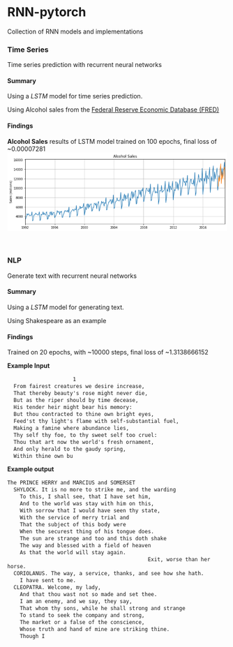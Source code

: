 # RNN-pytorch
 Collection of RNN models and implementations

### Time Series
Time series prediction with recurrent neural networks
#### Summary
 Using a _LSTM_ model for time series prediction. </br>
 
 Using Alcohol sales from the [Federal Reserve Economic Database (FRED)](https://fred.stlouisfed.org/)
 #### Findings
 **Alcohol Sales** results of LSTM model trained on 100 epochs, final loss of ~0.00007281<br>
<img src ="Time-series/plots/timeseries_alcohol_100_hidden.png" width = 700>

</br>

### NLP
Generate text with recurrent neural networks
#### Summary
Using a _LSTM_ model for generating text.

Using Shakespeare as an example
#### Findings
Trained on 20 epochs, with ~10000 steps, final loss of ~1.3138666152

**Example Input**
```
                     1
  From fairest creatures we desire increase,
  That thereby beauty's rose might never die,
  But as the riper should by time decease,
  His tender heir might bear his memory:
  But thou contracted to thine own bright eyes,
  Feed'st thy light's flame with self-substantial fuel,
  Making a famine where abundance lies,
  Thy self thy foe, to thy sweet self too cruel:
  Thou that art now the world's fresh ornament,
  And only herald to the gaudy spring,
  Within thine own bu

```

**Example output**

```
The PRINCE HERRY and MARCIUS and SOMERSET
  SHYLOCK. It is no more to strike me, and the warding
    To this, I shall see, that I have set him,
    And to the world was stay with him on this,
    With sorrow that I would have seen thy state,
    With the service of merry trial and
    That the subject of this body were
    When the securest thing of his tongue does.
    The sun are strange and too and this doth shake
    The way and blessed with a field of heaven
    As that the world will stay again.
                                             Exit, worse than her horse.  
  CORIOLANUS. The way, a service, thanks, and see how she hath.
    I have sent to me.
  CLEOPATRA. Welcome, my lady,
    And that thou wast not so made and set thee.  
    I am an enemy, and we say, they say,
    That whom thy sons, while he shall strong and strange
    To stand to seek the company and strong,
    The market or a false of the conscience,
    Whose truth and hand of mine are striking thine.
    Though I
```
